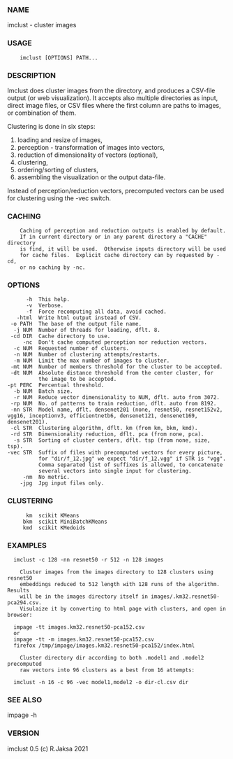 ### NAME
imclust - cluster images

### USAGE
        imclust [OPTIONS] PATH...

### DESCRIPTION
Imclust does cluster images from the directory, and produces
a CSV-file output (or web visualization).  It accepts also multiple
directories as input, direct image files, or CSV files where the
first column are paths to images, or combination of them.

Clustering is done in six steps:

   1. loading and resize of images,
   2. perception - transformation of images into vectors,
   3. reduction of dimensionality of vectors (optional),
   4. clustering,
   5. ordering/sorting of clusters,
   6. assembling the visualization or the output data-file.

Instead of perception/reduction vectors, precomputed vectors can
be used for clustering using the -vec switch.

### CACHING
        Caching of perception and reduction outputs is enabled by default.
        If in current directory or in any parent directory a "CACHE" directory
        is find, it will be used.  Otherwise inputs directory will be used
        for cache files.  Explicit cache directory can by requested by -cd,
        or no caching by -nc.

### OPTIONS
          -h  This help.
          -v  Verbose.
          -f  Force recomputing all data, avoid cached.
       -html  Write html output instead of CSV.
     -o PATH  The base of the output file name.
      -j NUM  Number of threads for loading, dflt. 8.
     -cd DIR  Cache directory to use.
         -nc  Don't cache computed perception nor reduction vectors.
      -c NUM  Requested number of clusters.
      -n NUM  Number of clustering attempts/restarts.
      -m NUM  Limit the max number of images to cluster.
     -mt NUM  Number of members threshold for the cluster to be accepted.
     -dt NUM  Absolute distance threshold from the center cluster, for
              the image to be accepted.
    -pt PERC  Percentual threshold.
      -b NUM  Batch size.
      -r NUM  Reduce vector dimensionality to NUM, dflt. auto from 3072.
     -rp NUM  No. of patterns to train reduction, dflt. auto from 8192.
     -nn STR  Model name, dflt. densenet201 (none, resnet50, resnet152v2, vgg16, inceptionv3, efficientnetb6, densenet121, densenet169, densenet201).
     -cl STR  Clustering algorithm, dflt. km (from km, bkm, kmd).
     -rd STR  Dimensionality reduction, dflt. pca (from none, pca).
      -s STR  Sorting of cluster centers, dflt. tsp (from none, size, tsp).
    -vec STR  Suffix of files with precomputed vectors for every picture,
              for "dir/f_12.jpg" we expect "dir/f_12.vgg" if STR is "vgg".
              Comma separated list of suffixes is allowed, to concatenate
              several vectors into single input for clustering.
         -nm  No metric.
        -jpg  Jpg input files only.

### CLUSTERING
          km  scikit KMeans
         bkm  scikit MiniBatchKMeans
         kmd  scikit KMedoids

### EXAMPLES
    
      imclust -c 128 -nn resnet50 -r 512 -n 128 images
    
        Cluster images from the images directory to 128 clusters using resnet50
        embeddings reduced to 512 length with 128 runs of the algorithm.  Results
        will be in the images directory itself in images/.km32.resnet50-pca294.csv.
        Visulaize it by converting to html page with clusters, and open in browser:
    
      impage -tt images.km32.resnet50-pca152.csv
      or
      impage -tt -m images.km32.resnet50-pca152.csv
      firefox /tmp/impage/images.km32.resnet50-pca152/index.html
    
        Cluster directory dir according to both .model1 and .model2 precomputed
        raw vectors into 96 clusters as a best from 16 attempts:
    
      imclust -n 16 -c 96 -vec model1,model2 -o dir-cl.csv dir

### SEE ALSO
impage -h

### VERSION
imclust 0.5 (c) R.Jaksa 2021

